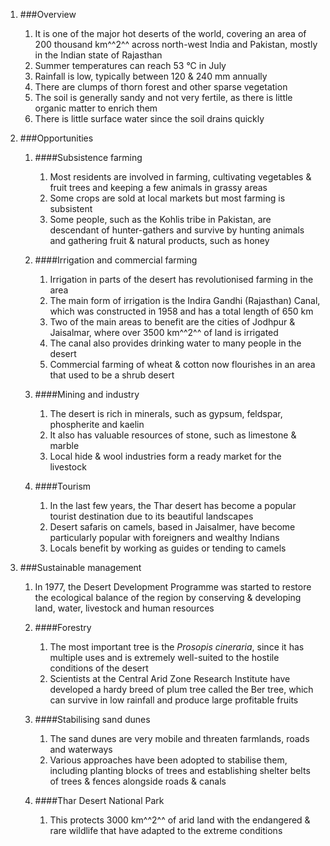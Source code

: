 1. ###Overview

    1. It is one of the major hot deserts of the world, covering an area of 200 thousand km^^2^^ across north-west India and Pakistan, mostly in the Indian state of Rajasthan
    2. Summer temperatures can reach 53 °C in July
    3. Rainfall is low, typically between 120 & 240 mm annually
    4. There are clumps of thorn forest and other sparse vegetation
    5. The soil is generally sandy and not very fertile, as there is little organic matter to enrich them
    6. There is little surface water since the soil drains quickly
2. ###Opportunities

    1. ####Subsistence farming

        1. Most residents are involved in farming, cultivating vegetables & fruit trees and keeping a few animals in grassy areas
        2. Some crops are sold at local markets but most farming is subsistent
        3. Some people, such as the Kohlis tribe in Pakistan, are descendant of hunter-gathers and survive by hunting animals and gathering fruit & natural products, such as honey
    2. ####Irrigation and commercial farming

        1. Irrigation in parts of the desert has revolutionised farming in the area
        2. The main form of irrigation is the Indira Gandhi (Rajasthan) Canal, which was constructed in 1958 and has a total length of 650 km
        3. Two of the main areas to benefit are the cities of Jodhpur & Jaisalmar, where over 3500 km^^2^^ of land is irrigated
        4. The canal also provides drinking water to many people in the desert
        5. Commercial farming of wheat & cotton now flourishes in an area that used to be a shrub desert
    3. ####Mining and industry

        1. The desert is rich in minerals, such as gypsum, feldspar, phospherite and kaelin
        2. It also has valuable resources of stone, such as limestone & marble
        3. Local hide & wool industries form a ready market for the livestock
    4. ####Tourism

        1. In the last few years, the Thar desert has become a popular tourist destination due to its beautiful landscapes
        2. Desert safaris on camels, based in Jaisalmer, have become particularly popular with foreigners and wealthy Indians
        3. Locals benefit by working as guides or tending to camels
3. ###Sustainable management

    1. In 1977, the Desert Development Programme was started to restore the ecological balance of the region by conserving & developing land, water, livestock and human resources
    2. ####Forestry

        1. The most important tree is the <i>Prosopis cineraria</i>, since it has multiple uses and is extremely well-suited to the hostile conditions of the desert
        2. Scientists at the Central Arid Zone Research Institute have developed a hardy breed of plum tree called the Ber tree, which can survive in low rainfall and produce large profitable fruits
    3. ####Stabilising sand dunes

        1. The sand dunes are very mobile and threaten farmlands, roads and waterways
        2. Various approaches have been adopted to stabilise them, including planting blocks of trees and establishing shelter belts of trees & fences alongside roads & canals
    4. ####Thar Desert National Park

        1. This protects 3000 km^^2^^ of arid land with the endangered & rare wildlife that have adapted to the extreme conditions
